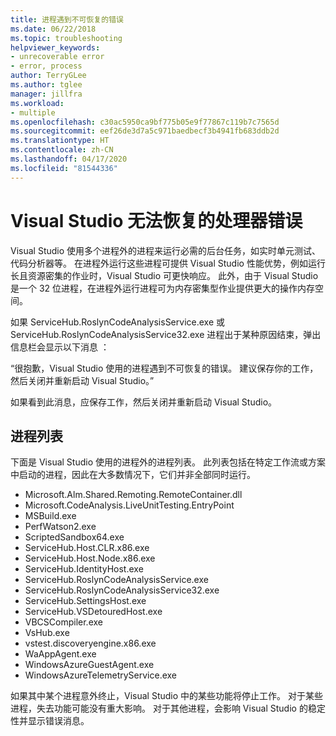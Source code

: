 ```yaml
---
title: 进程遇到不可恢复的错误
ms.date: 06/22/2018
ms.topic: troubleshooting
helpviewer_keywords:
- unrecoverable error
- error, process
author: TerryGLee
ms.author: tglee
manager: jillfra
ms.workload:
- multiple
ms.openlocfilehash: c30ac5950ca9bf775b05e9f77867c119b7c7565d
ms.sourcegitcommit: eef26de3d7a5c971baedbecf3b4941fb683ddb2d
ms.translationtype: HT
ms.contentlocale: zh-CN
ms.lasthandoff: 04/17/2020
ms.locfileid: "81544336"
---
```

# <a name="visual-studio-unrecoverable-process-error"></a>Visual Studio 无法恢复的处理器错误

Visual Studio 使用多个进程外的进程来运行必需的后台任务，如实时单元测试、代码分析器等。 在进程外运行这些进程可提供 Visual Studio 性能优势，例如运行长且资源密集的作业时，Visual Studio 可更快响应。 此外，由于 Visual Studio 是一个 32 位进程，在进程外运行进程可为内存密集型作业提供更大的操作内存空间。

如果 ServiceHub.RoslynCodeAnalysisService.exe 或 ServiceHub.RoslynCodeAnalysisService32.exe 进程出于某种原因结束，弹出信息栏会显示以下消息   ：

“很抱歉，Visual Studio 使用的进程遇到不可恢复的错误。  建议保存你的工作，然后关闭并重新启动 Visual Studio。”

如果看到此消息，应保存工作，然后关闭并重新启动 Visual Studio。

## <a name="list-of-processes"></a>进程列表

下面是 Visual Studio 使用的进程外的进程列表。 此列表包括在特定工作流或方案中启动的进程，因此在大多数情况下，它们并非全部同时运行。

- Microsoft.Alm.Shared.Remoting.RemoteContainer.dll
- Microsoft.CodeAnalysis.LiveUnitTesting.EntryPoint
- MSBuild.exe
- PerfWatson2.exe
- ScriptedSandbox64.exe
- ServiceHub.Host.CLR.x86.exe
- ServiceHub.Host.Node.x86.exe
- ServiceHub.IdentityHost.exe
- ServiceHub.RoslynCodeAnalysisService.exe
- ServiceHub.RoslynCodeAnalysisService32.exe
- ServiceHub.SettingsHost.exe
- ServiceHub.VSDetouredHost.exe
- VBCSCompiler.exe
- VsHub.exe
- vstest.discoveryengine.x86.exe
- WaAppAgent.exe
- WindowsAzureGuestAgent.exe
- WindowsAzureTelemetryService.exe

如果其中某个进程意外终止，Visual Studio 中的某些功能将停止工作。 对于某些进程，失去功能可能没有重大影响。 对于其他进程，会影响 Visual Studio 的稳定性并显示错误消息。
